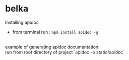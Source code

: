 # belka
Installing apidoc
- from terminal run : `npm install apidoc -g`
<br>
example of generating apidoc documentation: 
<br>run from root directory of project `apidoc -o static/apidoc`
